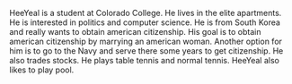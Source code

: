 HeeYeal is a student at Colorado College. He lives in the elite apartments. He is interested in politics and computer science. He is from South Korea and really wants to obtain american citizenship.
His goal is to obtain american citizenship by marrying an american woman. Another option for him is to
go to the Navy and serve there some years to get citizenship. He also trades stocks. He plays table tennis and normal tennis. HeeYeal also likes to play pool.